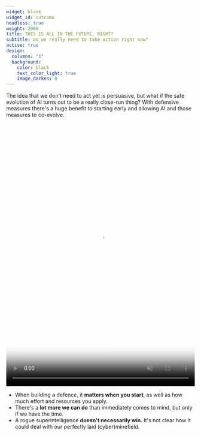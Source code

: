 ```yaml
---
widget: blank
widget_id: outcome
headless: true
weight: 2000
title: THIS IS ALL IN THE FUTURE, RIGHT?
subtitle: Do we really need to take action right now?
active: true
design:
  columns: "1"
  background:
    color: black
    text_color_light: true
    image_darken: 0
---
```


The idea that we don't need to act yet is persuasive, but what if the safe evolution of AI turns out to be a really close-run thing?  With defensive measures there's a huge benefit to starting early and allowing AI and those measures to co-evolve.

<video playsinline="" preload="auto" loop="" muted="" autoplay="" tabindex="-1" width="100%" height="100%" src="/media/saioutcome1.mp4" poster="/media/saioutcome1-poster.jpg" style="width:100%;height:100%;max-height:702px;object-fit:contain;object-position:center center;opacity:1"></video>

- When building a defence, it **matters when you start**, as well as how much effort and resources you apply.
- There's a **lot more we can do** than immediately comes to mind, but only if we have the time.
- A rogue superintelligence **doesn't necessarily win**.  It's not clear how it could deal with our perfectly laid (cyber)minefield.
